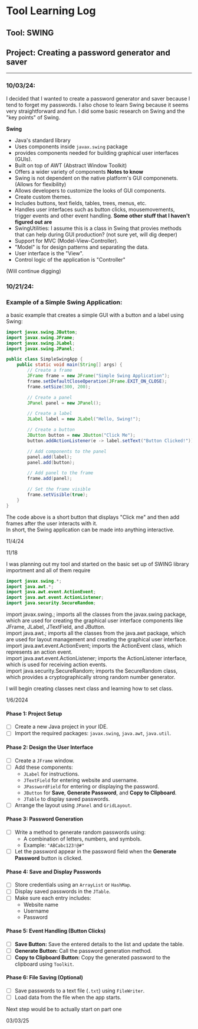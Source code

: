 # Tool Learning Log

## Tool: **SWING**

## Project: **Creating a password generator and saver**

---

### 10/03/24:
I decided that I wanted to create a password generator and saver because I tend to forget my passwords. I also chose to learn Swing because it seems very straightforward and fun. I did some basic research on Swing and the "key points" of Swing.

**Swing**
- Java's standard library
- Uses components inside `javax.swing` package
- provides components needed for building graphical user interfaces (GUIs).
- Built on top of AWT (Abstract Window Toolkit)
- Offers a wider variety of components
**Notes to know**
- Swing is not dependent on the native platform's GUI componenets. (Allows for flexibility)
- Allows developers to customize the looks of GUI components.
- Create custom themes.
- Includes buttons, text fields, tables, trees, menus, etc.
- Handles user interfaces such as button clicks, mousemovements, trigger events and other event handling.
**Some other stuff that I haven't figured out are**
- SwingUtilities: I assume this is a class in Swing that provies methods that can help during GUI production? (not sure yet, will dig deeper)
- Support for MVC (Model-View-Controller).
- "Model" is for design patterns and separating the data.
- User interface is the "View".
- Control logic of the application is "Controller"

(Will continue digging)


### 10/21/24:

### Example of a Simple Swing Application:
a basic example that creates a simple GUI with a button and a label using Swing:

```java
import javax.swing.JButton;
import javax.swing.JFrame;
import javax.swing.JLabel;
import javax.swing.JPanel;

public class SimpleSwingApp {
    public static void main(String[] args) {
        // Create a frame
        JFrame frame = new JFrame("Simple Swing Application");
        frame.setDefaultCloseOperation(JFrame.EXIT_ON_CLOSE);
        frame.setSize(300, 200);

        // Create a panel
        JPanel panel = new JPanel();

        // Create a label
        JLabel label = new JLabel("Hello, Swing!");

        // Create a button
        JButton button = new JButton("Click Me");
        button.addActionListener(e -> label.setText("Button Clicked!"));

        // Add components to the panel
        panel.add(label);
        panel.add(button);

        // Add panel to the frame
        frame.add(panel);

        // Set the frame visible
        frame.setVisible(true);
    }
}
```

The code above is a short button that displays "Click me" and then add frames after the user interacts with it. <br>
In short, the Swing application can be made into anything interactive.


11/4/24

11/18

I was planning out my tool and started on the basic set up of SWING library importment and all of them require
```java
import javax.swing.*;
import java.awt.*;
import java.awt.event.ActionEvent;
import java.awt.event.ActionListener;
import java.security.SecureRandom;
```
import javax.swing.; imports all the classes from the javax.swing package, which are used for creating the graphical user interface components like JFrame, JLabel, JTextField, and JButton.<br>
import java.awt.; imports all the classes from the java.awt package, which are used for layout management and creating the graphical user interface. <br>
import java.awt.event.ActionEvent; imports the ActionEvent class, which represents an action event.<br>
import java.awt.event.ActionListener; imports the ActionListener interface, which is used for receiving action events. <br>
import java.security.SecureRandom; imports the SecureRandom class, which provides a cryptographically strong random number generator.

I will begin creating classes next class and learning how to set class.


1/6/2024

#### **Phase 1: Project Setup**
- [ ] Create a new Java project in your IDE.
- [ ] Import the required packages: `javax.swing`, `java.awt`, `java.util`.

#### **Phase 2: Design the User Interface**
- [ ] Create a `JFrame` window.
- [ ] Add these components:
   - `JLabel` for instructions.
   - `JTextField` for entering website and username.
   - `JPasswordField` for entering or displaying the password.
   - `JButton` for **Save**, **Generate Password**, and **Copy to Clipboard**.
   - `JTable` to display saved passwords.
- [ ] Arrange the layout using `JPanel` and `GridLayout`.

#### **Phase 3: Password Generation**
- [ ] Write a method to generate random passwords using:
   - A combination of letters, numbers, and symbols.
   - Example: `"ABCabc123!@#"`
- [ ] Let the password appear in the password field when the **Generate Password** button is clicked.

#### **Phase 4: Save and Display Passwords**
- [ ] Store credentials using an `ArrayList` or `HashMap`.
- [ ] Display saved passwords in the `JTable`.
- [ ] Make sure each entry includes:
   - Website name
   - Username
   - Password

#### **Phase 5: Event Handling (Button Clicks)**
- [ ] **Save Button:** Save the entered details to the list and update the table.
- [ ] **Generate Button:** Call the password generation method.
- [ ] **Copy to Clipboard Button:** Copy the generated password to the clipboard using `Toolkit`.

#### **Phase 6: File Saving (Optional)**
- [ ] Save passwords to a text file (`.txt`) using `FileWriter`.
- [ ] Load data from the file when the app starts.

Next step would be to actually start on part one

03/03/25
